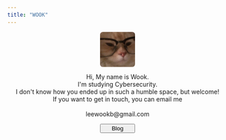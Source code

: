 ```yaml
---
title: "WOOK"
---
```


<img 
    style="display: block; 
           margin-left: auto;
           margin-right: auto;
           width: 80px;
           border-radius: 8%;"
    src="./leon.png" style="width: 60px;" alt="leon">

<p style="text-align: center">
    Hi, My name is Wook. </br>
    I'm studying Cybersecurity. </br>
    I don't know how you ended up in such a humble space, but welcome! </br>
    If you want to get in touch, you can email me</br>
    <br/>
    <a>leewookb@gmail.com</a>
</p>

<a href="https://lbu0413.github.io/blog" style="text-decoration: none;">
    <button 
        style="display: block; 
            margin-left: auto;
            margin-right: auto;
            width: 80px;">
    Blog
    </button>
</a>
